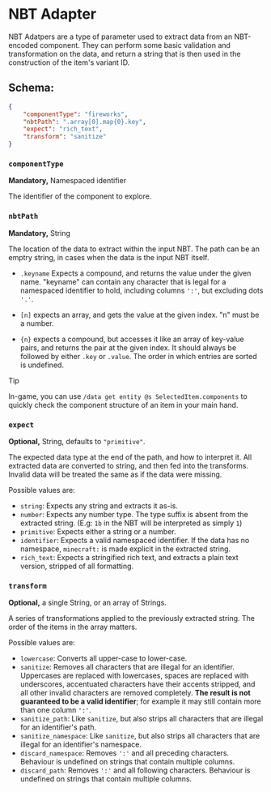 # NBT Adapter

NBT Adatpers are a type of parameter used to extract data from an NBT-encoded component. They can perform some basic validation and transformation on the data, and return a string that is then used in the construction of the item's variant ID.

## Schema:

```json
{
	"componentType": "fireworks",
	"nbtPath": ".array[0].map{0}.key",
	"expect": "rich_text",
	"transform": "sanitize"
}
```

### `componentType`
**Mandatory,** Namespaced identifier

The identifier of the component to explore.

### `nbtPath`
**Mandatory,** String

The location of the data to extract within the input NBT. The path can be an emptry string, in cases when the data is the input NBT itself.

- `.keyname` Expects a compound, and returns the value under the given name. "keyname" can contain any character that is legal for a namespaced identifier to hold, including columns `':'`, but excluding dots `'.'`.

- `[n]` expects an array, and gets the value at the given index. "n" must be a number.

- `{n}` expects a compound, but accesses it like an array of key-value pairs, and returns the pair at the given index. It should always be followed by either `.key` or `.value`.
The order in which entries are sorted is undefined.

> [!TIP]
> 
> In-game, you can use `/data get entity @s SelectedItem.components` to quickly check the component structure of an item in your main hand.

### `expect`
**Optional,** String, defaults to `"primitive"`.

The expected data type at the end of the path, and how to interpret it.
All extracted data are converted to string, and then fed into the transforms.
Invalid data will be treated the same as if the data were missing.


Possible values are:
- `string`: Expects any string and extracts it as-is.
- `number`: Expects any number type. The type suffix is absent from the extracted string. (E.g: `1b` in the NBT will be interpreted as simply `1`)
- `primitive`: Expects either a string or a number.
- `identifier`: Expects a valid namespaced identifier. If the data has no namespace, `minecraft:` is made explicit in the extracted string.
- `rich_text`: Expects a stringified rich text, and extracts a plain text version, stripped of all formatting.

### `transform`
**Optional,** a single String, or an array of Strings.

A series of transformations applied to the previously extracted string. The order of the items in the array matters.

Possible values are:
- `lowercase`: Converts all upper-case to lower-case.
- `sanitize`: Removes all characters that are illegal for an identifier. Uppercases are replaced with lowercases, spaces are replaced with underscores, accentuated characters have their accents stripped, and all other invalid characters are removed completely.
**The result is not guaranteed to be a valid identifier**; for example it may still contain more than one column `':'`.
- `sanitize_path`: Like `sanitize`, but also strips all characters that are illegal for an identifier's path.
- `sanitize_namespace`: Like `sanitize`, but also strips all characters that are illegal for an identifier's namespace.
- `discard_namespace`: Removes `':'` and all preceding characters. Behaviour is undefined on strings that contain multiple columns.
- `discard_path`: Removes `':'` and all following characters. Behaviour is undefined on strings that contain multiple columns.
